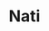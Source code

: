 ---
title: Nati
date: 
draft: false

# descripcion
description : Argolla de plata pasante cierre italiano

materials: Plata 925

color: Plateado

dimensions: 3cm

code: 01-11-0477

type: "Aros"

categories: []

# Images
# first image will be shown in the product page
images:
  # - image: "images/path_to_image"
  # La ubicacion de las imagenes es imagenes/Aros/Aros.Argollas/01-11-0477-nati
  - image: "./images/aros/argollas/01-11-0477_a.JPG"
  - image: "./images/aros/argollas/01-11-0477_b.JPG"
---